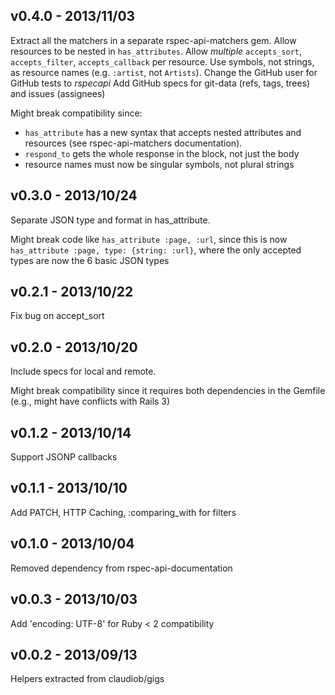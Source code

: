 v0.4.0  - 2013/11/03
--------------------

Extract all the matchers in a separate rspec-api-matchers gem.
Allow resources to be nested in `has_attributes`.
Allow *multiple* `accepts_sort`, `accepts_filter`, `accepts_callback` per resource.
Use symbols, not strings, as resource names (e.g. `:artist`, not `Artists`).
Change the GitHub user for GitHub tests to *rspecapi*
Add GitHub specs for git-data (refs, tags, trees) and issues (assignees)

Might break compatibility since:

* `has_attribute` has a new syntax that accepts nested attributes and resources (see rspec-api-matchers documentation).
* `respond_to` gets the whole response in the block, not just the body
*  resource names must now be singular symbols, not plural strings

v0.3.0  - 2013/10/24
--------------------

Separate JSON type and format in has_attribute.

Might break code like `has_attribute :page, :url`, since this is now
`has_attribute :page, type: {string: :url}`, where the only accepted types
are now the 6 basic JSON types

v0.2.1  - 2013/10/22
--------------------

Fix bug on accept_sort

v0.2.0  - 2013/10/20
--------------------

Include specs for local and remote.

Might break compatibility since it requires both dependencies in the Gemfile
(e.g., might have conflicts with Rails 3)

v0.1.2  - 2013/10/14
--------------------

Support JSONP callbacks

v0.1.1  - 2013/10/10
--------------------

Add PATCH, HTTP Caching, :comparing_with for filters

v0.1.0  - 2013/10/04
--------------------

Removed dependency from rspec-api-documentation

v0.0.3  - 2013/10/03
--------------------

Add 'encoding: UTF-8' for Ruby < 2 compatibility

v0.0.2  - 2013/09/13
--------------------

Helpers extracted from claudiob/gigs